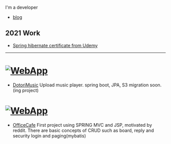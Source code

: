 I'm a developer 
 * [blog](https://jayfreemandev.wordpress.com/)

## 2021 Work
 * [Spring hibernate certificate from Udemy](https://www.udemy.com/course/spring-hibernate-tutorial/)
<hr>

# [![WebApp](https://user-images.githubusercontent.com/72185011/136536106-740eccf8-0046-4900-bd58-f167144f0016.PNG)](https://www.youtube.com/watch?v=IdotOlEH7EM)
 * [DotoriMusic](https://github.com/JayFreemandev/2021-September-Mp3Player)
 Upload music player. spring boot, JPA, S3 migration soon. (ing project) 

# [![WebApp](https://user-images.githubusercontent.com/72185011/122542544-c62c5300-d065-11eb-9f03-5249a0588c9b.jpg)](https://www.youtube.com/watch?v=Tt3UGV4Hz9I)
 * [OfficeCafe](https://github.com/JayFreemandev/OfficeCafe)
 First project using SPRING MVC and JSP, motivated by reddit. There are basic concepts of CRUD such as board, reply and security login and paging(mybatis)
